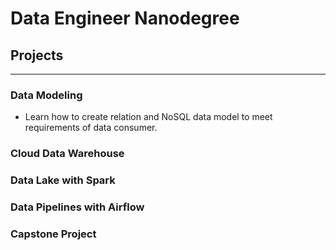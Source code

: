 # Data Engineer Nanodegree

## Projects

-----

### Data Modeling

- Learn how to create relation and NoSQL data model to meet requirements of data consumer.

### Cloud Data Warehouse


### Data Lake with Spark


### Data Pipelines with Airflow


### Capstone Project